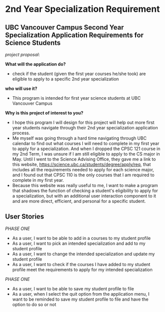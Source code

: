 # 2nd Year Specialization Requirement

## UBC Vancouver Campus Second Year Specialization Application Requirements for Science Students

*project proposal*:

**What will the application do?** 
- check if the student (given the first year courses he/she took) are eligible to apply to
a specific 2nd year specialization

**who will use it?**
- This program is intended for first year science students at UBC Vancouver Campus

**Why is this project of interest to you?**
- I hope this program I will design for this project will help out more first year students navigate through their 2nd 
year specialization application process.
- Me myself was going through a hard time navigating through UBC calendar to find out what courses I will need to 
complete in my first year to apply for a specialization. And when I dropped the CPSC 121 course in my
2nd Term, I was unsure if I am still eligible to apply to the CS major in May. Until I went to the Science Advising 
Office, they gave me a link to this website, https://science.ubc.ca/students/degree/apply/req, that includes
all the requirements needed to apply for each science major, and I found out that CPSC 110 is the only courses that I 
am required to complete in my first year. 
- Because this website was really useful to me, I want to make a program that 
shadows the function of checking a student's eligibility to apply for a specialization, but with an additional user 
interaction component to it and are more direct, efficient, and personal for a specific student. 

## User Stories
*PHASE ONE*
* As a user, I want to be able to add in a courses to my student profile
* As a user, I want to pick an intended specialization and add to my student profile
* As a user, I want to change the intended specialization and update my student profile
* As a user, I want to check if the courses I have added to my student profile meet the requirements
to apply for my intended specialization

*PHASE ONE*
* As a user, I want to be able to save my student profile to file
* As a user, when I select the quit option from the application menu, I want to be reminded to save my student profile 
to file and have the option to do so or not